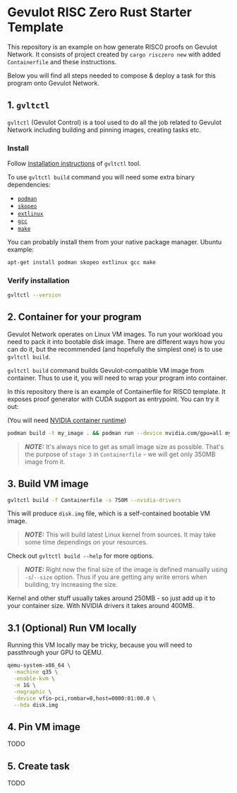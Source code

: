 # Gevulot RISC Zero Rust Starter Template

This repository is an example on how generate RISC0 proofs on Gevulot Network.
It consists of project created by `cargo risczero new` with added
`Containerfile` and these instructions.

Below you will find all steps needed to compose & deploy a task for this program
onto Gevulot Network.

## 1. `gvltctl`

`gvltctl` (Gevulot Control) is a tool used to do all the job related to Gevulot
Network including building and pinning images, creating tasks etc.

### Install

Follow [installation instructions](https://github.com/gevulotnetwork/gvltctl?tab=readme-ov-file#pre-built-releases)
of `gvltctl` tool.

To use `gvltctl build` command you will need some extra binary dependencies:

- [`podman`](https://podman.io/)
- [`skopeo`](https://github.com/containers/skopeo)
- [`extlinux`](https://wiki.syslinux.org/wiki/index.php?title=EXTLINUX)
- [`gcc`](https://gcc.gnu.org/)
- [`make`](https://www.gnu.org/software/make/)

You can probably install them from your native package manager. Ubuntu example:

```sh
apt-get install podman skopeo extlinux gcc make
```

### Verify installation

```sh
gvltctl --version
```

## 2. Container for your program

Gevulot Network operates on Linux VM images. To run your workload you need to
pack it into bootable disk image. There are different ways how you can do it,
but the recommended (and hopefully the simplest one) is to use `gvltctl build`.

`gvltctl build` command builds Gevulot-compatible VM image from container.
Thus to use it, you will need to wrap your program into container.

In this repository there is an example of Containerfile for RISC0 template.
It exposes proof generator with CUDA support as entrypoint. You can try it out:

(You will need [NVIDIA container runtime](https://docs.nvidia.com/datacenter/cloud-native/container-toolkit/latest/install-guide.html))

```sh
podman build -t my_image . && podman run --device nvidia.com/gpu=all my_image
```

> **_NOTE:_** It's always nice to get as small image size as possible. That's
> the purpose of `stage 3` in `Containerfile` - we will get only 350MB image
> from it.

## 3. Build VM image

```sh
gvltctl build -f Containerfile -s 750M --nvidia-drivers
```

This will produce `disk.img` file, which is a self-contained bootable VM image.

> **_NOTE:_** This will build latest Linux kernel from sources. It may take some
> time dependings on your resources.

Check out `gvltctl build --help` for more options.

> **_NOTE:_** Right now the final size of the image is defined manually using
> `-s`/`--size` option. Thus if you are getting any write errors when building,
> try increasing the size.

Kernel and other stuff usually takes around 250MB - so just add up it to your
container size. With NVIDIA drivers it takes around 400MB.

## 3.1 (Optional) Run VM locally

Running this VM locally may be tricky, because you will need to passthrough your
GPU to QEMU.

```sh
qemu-system-x86_64 \
  -machine q35 \
  -enable-kvm \
  -m 1G \
  -nographic \
  -device vfio-pci,rombar=0,host=0000:01:00.0 \
  --hda disk.img
```

## 4. Pin VM image

TODO

## 5. Create task

TODO

